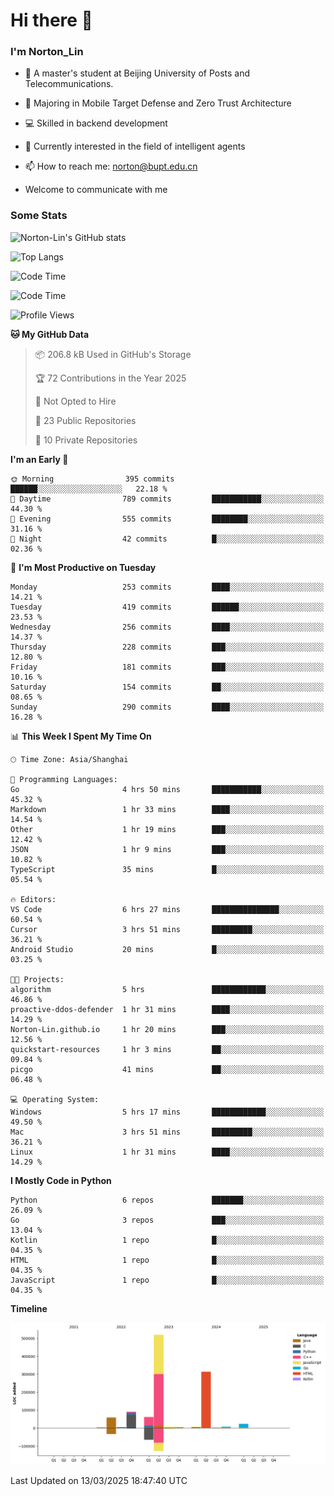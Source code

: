 
# Hi there 👋

### I'm Norton_Lin
- 🏫 A master's student at Beijing University of Posts and Telecommunications.
- 🌱 Majoring in Mobile Target Defense and Zero Trust Architecture
- 💻 Skilled in backend development
- 🤖 Currently interested in the field of intelligent agents
- 📫 How to reach me: [norton@bupt.edu.cn](mailto:norton@bupt.edu.cn)

- Welcome to communicate with me

### Some Stats
![Norton-Lin's GitHub stats](https://github-readme-stats.vercel.app/api?username=Norton-Lin&count_private=true&show_icons=true&theme=radical)

![Top Langs](https://github-readme-stats.vercel.app/api/top-langs/?username=Norton-Lin&langs_count=10&layout=compact)

![Code Time](https://github-readme-stats.vercel.app/api/wakatime?username=Norton_Lin)

<!--START_SECTION:waka-->
![Code Time](http://img.shields.io/badge/Code%20Time-915%20hrs%2053%20mins-blue)

![Profile Views](http://img.shields.io/badge/Profile%20Views-6-blue)

**🐱 My GitHub Data** 

> 📦 206.8 kB Used in GitHub's Storage 
 > 
> 🏆 72 Contributions in the Year 2025
 > 
> 🚫 Not Opted to Hire
 > 
> 📜 23 Public Repositories 
 > 
> 🔑 10 Private Repositories 
 > 
**I'm an Early 🐤** 

```text
🌞 Morning                395 commits         ██████░░░░░░░░░░░░░░░░░░░   22.18 % 
🌆 Daytime                789 commits         ███████████░░░░░░░░░░░░░░   44.30 % 
🌃 Evening                555 commits         ████████░░░░░░░░░░░░░░░░░   31.16 % 
🌙 Night                  42 commits          █░░░░░░░░░░░░░░░░░░░░░░░░   02.36 % 
```
📅 **I'm Most Productive on Tuesday** 

```text
Monday                   253 commits         ████░░░░░░░░░░░░░░░░░░░░░   14.21 % 
Tuesday                  419 commits         ██████░░░░░░░░░░░░░░░░░░░   23.53 % 
Wednesday                256 commits         ████░░░░░░░░░░░░░░░░░░░░░   14.37 % 
Thursday                 228 commits         ███░░░░░░░░░░░░░░░░░░░░░░   12.80 % 
Friday                   181 commits         ███░░░░░░░░░░░░░░░░░░░░░░   10.16 % 
Saturday                 154 commits         ██░░░░░░░░░░░░░░░░░░░░░░░   08.65 % 
Sunday                   290 commits         ████░░░░░░░░░░░░░░░░░░░░░   16.28 % 
```


📊 **This Week I Spent My Time On** 

```text
🕑︎ Time Zone: Asia/Shanghai

💬 Programming Languages: 
Go                       4 hrs 50 mins       ███████████░░░░░░░░░░░░░░   45.32 % 
Markdown                 1 hr 33 mins        ████░░░░░░░░░░░░░░░░░░░░░   14.54 % 
Other                    1 hr 19 mins        ███░░░░░░░░░░░░░░░░░░░░░░   12.42 % 
JSON                     1 hr 9 mins         ███░░░░░░░░░░░░░░░░░░░░░░   10.82 % 
TypeScript               35 mins             █░░░░░░░░░░░░░░░░░░░░░░░░   05.54 % 

🔥 Editors: 
VS Code                  6 hrs 27 mins       ███████████████░░░░░░░░░░   60.54 % 
Cursor                   3 hrs 51 mins       █████████░░░░░░░░░░░░░░░░   36.21 % 
Android Studio           20 mins             █░░░░░░░░░░░░░░░░░░░░░░░░   03.25 % 

🐱‍💻 Projects: 
algorithm                5 hrs               ████████████░░░░░░░░░░░░░   46.86 % 
proactive-ddos-defender  1 hr 31 mins        ████░░░░░░░░░░░░░░░░░░░░░   14.29 % 
Norton-Lin.github.io     1 hr 20 mins        ███░░░░░░░░░░░░░░░░░░░░░░   12.56 % 
quickstart-resources     1 hr 3 mins         ██░░░░░░░░░░░░░░░░░░░░░░░   09.84 % 
picgo                    41 mins             ██░░░░░░░░░░░░░░░░░░░░░░░   06.48 % 

💻 Operating System: 
Windows                  5 hrs 17 mins       ████████████░░░░░░░░░░░░░   49.50 % 
Mac                      3 hrs 51 mins       █████████░░░░░░░░░░░░░░░░   36.21 % 
Linux                    1 hr 31 mins        ████░░░░░░░░░░░░░░░░░░░░░   14.29 % 
```

**I Mostly Code in Python** 

```text
Python                   6 repos             ███████░░░░░░░░░░░░░░░░░░   26.09 % 
Go                       3 repos             ███░░░░░░░░░░░░░░░░░░░░░░   13.04 % 
Kotlin                   1 repo              █░░░░░░░░░░░░░░░░░░░░░░░░   04.35 % 
HTML                     1 repo              █░░░░░░░░░░░░░░░░░░░░░░░░   04.35 % 
JavaScript               1 repo              █░░░░░░░░░░░░░░░░░░░░░░░░   04.35 % 
```



**Timeline**

![Lines of Code chart](https://raw.githubusercontent.com/Norton-Lin/Norton-Lin/main/assets/bar_graph.png)


 Last Updated on 13/03/2025 18:47:40 UTC
<!--END_SECTION:waka-->
